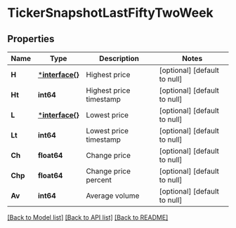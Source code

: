 # TickerSnapshotLastFiftyTwoWeek

## Properties
Name | Type | Description | Notes
------------ | ------------- | ------------- | -------------
**H** | [***interface{}**](interface{}.md) | Highest price | [optional] [default to null]
**Ht** | **int64** | Highest price timestamp | [optional] [default to null]
**L** | [***interface{}**](interface{}.md) | Lowest price | [optional] [default to null]
**Lt** | **int64** | Lowest price timestamp | [optional] [default to null]
**Ch** | **float64** | Change price | [optional] [default to null]
**Chp** | **float64** | Change price percent | [optional] [default to null]
**Av** | **int64** | Average volume | [optional] [default to null]

[[Back to Model list]](../README.md#documentation-for-models) [[Back to API list]](../README.md#documentation-for-api-endpoints) [[Back to README]](../README.md)

